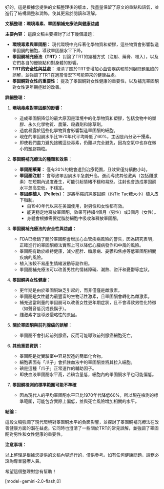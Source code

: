 好的，這是根據您提供的文稿整理後的版本，我盡量保留了原文的重點和語氣，並進行了結構調整和潤飾，使其更易於閱讀和理解。

**文稿整理：環境毒素、睪固酮補充療法與健康益處**

**主要內容：** 這段文稿主要探討了以下幾個議題：

*   **環境毒素與睪固酮：** 現代環境中充斥著化學物質和塑膠，這些物質會影響製造睪固酮的細胞，導致睪固酮水平下降。
*   **睪固酮補充療法（TRT）：** 討論了TRT的幾種方式（注射、藥膏、植入），以及它們各自的優缺點和對身體的影響。
*   **TRT的安全性與益處：** 澄清了關於TRT會增加心血管疾病和前列腺問題風險的誤解，並強調了TRT在適當情況下可能帶來的健康益處。
*   **睪固酮對女性的重要性：** 提及了睪固酮對女性健康的重要性，以及補充睪固酮對女性更年期症狀的改善。

**詳細整理：**

1.  **環境毒素對睪固酮的影響：**
    *   造成睪固酮降低的最大原因是環境中的化學物質和塑膠，包括食物中的塑膠、永久化學物質、農藥、殺蟲劑和除草劑。
    *   過度暴露於這些化學物質會影響製造睪固酮的細胞。
    *   現在的睪固酮水平比1970年代平均降低了60%，主因是內分泌干擾素。
    *   即使我們盡力避免接觸這些毒素，仍難以完全避免，因為空氣中也存在微小的塑膠顆粒。

2.  **睪固酮補充療法的種類和效果：**
    *   **睪固酮藥膏：** 僅有20%的機會達到治療範圍，且效果僅持續數小時。
    *   **睪固酮注射：** 會導致睪固酮水平急劇升高，進而導致其他激素（包括雌激素）在短期內過度產生，可能引起情緒不穩和易怒。注射也會造成睪固酮水平忽高忽低，不穩定。
    *   **睪固酮植入（Pellets）：** 是將壓縮的純睪固酮（約Tic Tac糖大小）植入皮下脂肪。
        *   自1940年代以來在美國使用，對男性和女性都有效。
        *   能更穩定地釋放睪固酮，效果可持續4個月（男性）或3個月（女性）。
        *   身體會根據需要從脂肪細胞中吸收和釋放睪固酮。

3.  **睪固酮補充療法的安全性與益處：**
    *   FDA已撤銷了關於睪固酮會增加心血管疾病風險的警告，因為研究表明，正確進行的睪固酮療法實際上可以降低心臟病發作和中風的風險。
    *   睪固酮有助於維持健康，減少肥胖、糖尿病、憂鬱和焦慮等低睪固酮相關疾病的風險。
    *   植入法較不易產生情緒波動等副作用。
    *   睪固酮補充療法可以改善男性的情緒障礙、潮熱、盜汗和憂鬱等症狀。

4.  **睪固酮與女性健康：**
    *   更年期是由於睪固酮缺乏引起的，而非僅僅是雌激素。
    *   睪固酮是女性體內最豐富的生物活性激素，且睪固酮會轉化為雌激素。
    *   補充適當劑量的睪固酮可以改善女性更年期症狀，且不會導致男性化特徵（如聲音低沉或長鬍子）。
    *   雌激素才是導致侵略性的原因。

5.  **關於睪固酮與前列腺癌的誤解：**
    *   睪固酮不會引起前列腺癌，反而可能導致前列腺癌細胞死亡。

6.  **其他重要資訊：**
    *   睪固酮是從實驗室中容易製造的簡單化合物。
    *   細胞表面有「爪子」會抓住血液中的睪固酮並將其拉入細胞。
    *   碘是這種「爪子」正常運作的輔助因子。
    *   即使血液睪固酮水平高，若碘含量低，細胞內的睪固酮水平也可能偏低。

7. **睪固酮檢測的標準範圍可能不準確**
    * 因為現代人的平均睪固酮水平已比1970年代降低60%，所以現在檢測的標準範圍，可能包含實際上偏低，並與死亡風險增加相關的水平。

**結論：**

這段文稿強調了現代環境對睪固酮水平的負面影響，並探討了睪固酮補充療法在改善健康方面的潛在益處。它同時也澄清了一些關於TRT的常見誤解，並強調了睪固酮對男性和女性健康的重要性。

**注意事項：**

以上整理是根據您提供的文稿內容進行的，僅供參考。如有任何健康問題，請務必諮詢專業醫療人員。

希望這個整理對您有幫助！

[model=gemini-2.0-flash,0]
